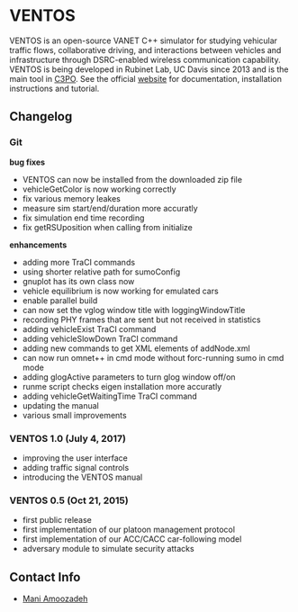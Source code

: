# VENTOS #

VENTOS is an open-source VANET C++ simulator for studying vehicular traffic flows, collaborative driving, and interactions between vehicles and infrastructure through DSRC-enabled wireless communication capability. VENTOS is being developed in Rubinet Lab, UC Davis since 2013 and is the main tool in [C3PO](http://maniam.github.io/VENTOS/). See the official [website](http://maniam.github.io/VENTOS/) for documentation, installation instructions and tutorial.

## Changelog ##

### Git ###

**bug fixes**
+ VENTOS can now be installed from the downloaded zip file
+ vehicleGetColor is now working correctly
+ fix various memory leakes
+ measure sim start/end/duration more accuratly
+ fix simulation end time recording
+ fix getRSUposition when calling from initialize

**enhancements**
+ adding more TraCI commands
+ using shorter relative path for sumoConfig
+ gnuplot has its own class now
+ vehicle equilibrium is now working for emulated cars
+ enable parallel build
+ can now set the vglog window title with loggingWindowTitle
+ recording PHY frames that are sent but not received in statistics
+ adding vehicleExist TraCI command
+ adding vehicleSlowDown TraCI command
+ adding new commands to get XML elements of addNode.xml
+ can now run omnet++ in cmd mode without forc-running sumo in cmd mode
+ adding glogActive parameters to turn glog window off/on
+ runme script checks eigen installation more accuratly
+ adding vehicleGetWaitingTime TraCI command
+ updating the manual
+ various small improvements

### VENTOS 1.0 (July 4, 2017) ###

+ improving the user interface
+ adding traffic signal controls
+ introducing the VENTOS manual

### VENTOS 0.5 (Oct 21, 2015) ###

+ first public release
+ first implementation of our platoon management protocol
+ first implementation of our ACC/CACC car-following model
+ adversary module to simulate security attacks

## Contact Info ##

+ [Mani Amoozadeh](mailto:maniam@ucdavis.edu)
